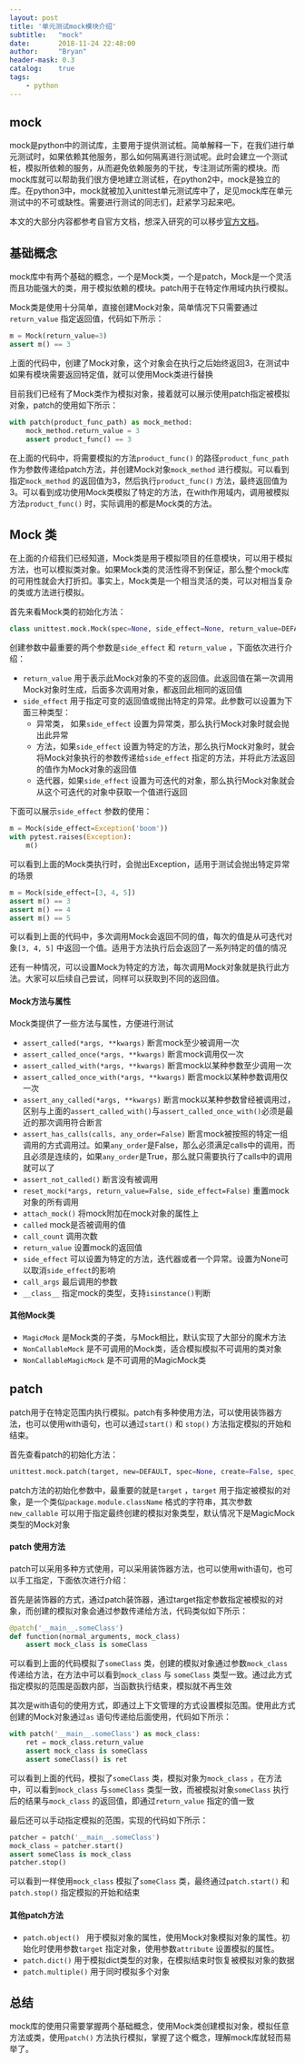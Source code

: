 ```yaml
---
layout: post
title: '单元测试mock模块介绍'
subtitle:   "mock"
date:       2018-11-24 22:48:00
author:     "Bryan"
header-mask: 0.3
catalog:    true
tags:
    - python
---
```


##  mock
mock是python中的测试库，主要用于提供测试桩。简单解释一下，在我们进行单元测试时，如果依赖其他服务，那么如何隔离进行测试呢。此时会建立一个测试桩，模拟所依赖的服务，从而避免依赖服务的干扰，专注测试所需的模块。而mock库就可以帮助我们很方便地建立测试桩，在python2中，mock是独立的库。在python3中，mock就被加入unittest单元测试库中了，足见mock库在单元测试中的不可或缺性。需要进行测试的同志们，赶紧学习起来吧。

本文的大部分内容都参考自官方文档，想深入研究的可以移步[官方文档](https://docs.python.org/3/library/unittest.mock.html)。

## 基础概念
mock库中有两个基础的概念，一个是Mock类，一个是patch，Mock是一个灵活而且功能强大的类，用于模拟依赖的模块。patch用于在特定作用域内执行模拟。

Mock类是使用十分简单，直接创建Mock对象，简单情况下只需要通过`return_value` 指定返回值，代码如下所示：

```python
m = Mock(return_value=3)
assert m() == 3
```

上面的代码中，创建了Mock对象，这个对象会在执行之后始终返回3，在测试中如果有模块需要返回特定值，就可以使用Mock类进行替换

目前我们已经有了Mock类作为模拟对象，接着就可以展示使用patch指定被模拟对象，patch的使用如下所示：

```python
with patch(product_func_path) as mock_method:
    mock_method.return_value = 3
	assert product_func() == 3
```

在上面的代码中，将需要模拟的方法`product_func()` 的路径`product_func_path` 作为参数传递给patch方法，并创建Mock对象`mock_method` 进行模拟。可以看到指定`mock_method` 的返回值为3，然后执行`product_func()` 方法，最终返回值为3。可以看到成功使用Mock类模拟了特定的方法，在with作用域内，调用被模拟方法`product_func()` 时，实际调用的都是Mock类的方法。

## Mock 类
在上面的介绍我们已经知道，Mock类是用于模拟项目的任意模块，可以用于模拟方法，也可以模拟类对象。如果Mock类的灵活性得不到保证，那么整个mock库的可用性就会大打折扣。事实上，Mock类是一个相当灵活的类，可以对相当复杂的类或方法进行模拟。

首先来看Mock类的初始化方法：

```python
class unittest.mock.Mock(spec=None, side_effect=None, return_value=DEFAULT, wraps=None, name=None, spec_set=None, unsafe=False, **kwargs)
```

创建参数中最重要的两个参数是`side_effect` 和 `return_value` ，下面依次进行介绍：

- `return_value` 用于表示此Mock对象的不变的返回值。此返回值在第一次调用Mock对象时生成，后面多次调用对象，都返回此相同的返回值
- `side_effect` 用于指定可变的返回值或抛出特定的异常。此参数可以设置为下面三种类型：
  - 异常类， 如果`side_effect` 设置为异常类，那么执行Mock对象时就会抛出此异常
  - 方法，如果`side_effect` 设置为特定的方法，那么执行Mock对象时，就会将Mock对象执行的参数传递给`side_effect` 指定的方法，并将此方法返回的值作为Mock对象的返回值
  - 迭代器，如果`side_effect` 设置为可迭代的对象，那么执行Mock对象就会从这个可迭代的对象中获取一个值进行返回

下面可以展示`side_effect` 参数的使用：

```python
m = Mock(side_effect=Exception('boom'))
with pytest.raises(Exception):
    m()
```

可以看到上面的Mock类执行时，会抛出Exception，适用于测试会抛出特定异常的场景

```python
m = Mock(side_effect=[3, 4, 5])
assert m() == 3
assert m() == 4
assert m() == 5
```

可以看到上面的代码中，多次调用Mock会返回不同的值，每次的值是从可迭代对象`[3, 4, 5]` 中返回一个值。适用于方法执行后会返回了一系列特定的值的情况

还有一种情况，可以设置Mock为特定的方法，每次调用Mock对象就是执行此方法。大家可以后续自己尝试，同样可以获取到不同的返回值。

#### Mock方法与属性
Mock类提供了一些方法与属性，方便进行测试

- `assert_called(*args, **kwargs)` 断言mock至少被调用一次
- `assert_called_once(*args, **kwargs)` 断言mock调用仅一次
- `assert_called_with(*args, **kwargs)` 断言mock以某种参数至少调用一次
- `assert_called_once_with(*args, **kwargs)` 断言mock以某种参数调用仅一次
- `assert_any_called(*args, **kwargs)` 断言mock以某种参数曾经被调用过，区别与上面的`assert_called_with()`与`assert_called_once_with()`必须是最近的那次调用符合断言
- `assert_has_calls(calls, any_order=False)` 断言mock被按照的特定一组调用的方式调用过。如果`any_order`是False，那么必须满足calls中的调用，而且必须是连续的，如果`any_order`是True，那么就只需要执行了calls中的调用就可以了
- `assert_not_called()` 断言没有被调用
- `reset_mock(*args, return_value=False, side_effect=False)` 重置mock对象的所有调用
- `attach_mock()` 将mock附加在mock对象的属性上
- `called` mock是否被调用的值
- `call_count` 调用次数
- `return_value` 设置mock的返回值
- `side_effect` 可以设置为特定的方法，迭代器或者一个异常。设置为None可以取消`side_effect`的影响
- `call_args` 最后调用的参数
- `__class__` 指定mock的类型，支持`isinstance()`判断

#### 其他Mock类

- `MagicMock` 是Mock类的子类，与Mock相比，默认实现了大部分的魔术方法
- `NonCallableMock` 是不可调用的Mock类，适合模拟模拟不可调用的类对象
- `NonCallableMagicMock` 是不可调用的MagicMock类

## patch
patch用于在特定范围内执行模拟。patch有多种使用方法，可以使用装饰器方法，也可以使用with语句，也可以通过`start()` 和 `stop()` 方法指定模拟的开始和结束。

首先查看patch的初始化方法：

```python
unittest.mock.patch(target, new=DEFAULT, spec=None, create=False, spec_set=None, autospec=None, new_callable=None, **kwargs)
```

patch方法的初始化参数中，最重要的就是`target` ，`target` 用于指定被模拟的对象，是一个类似`package.module.className` 格式的字符串，其次参数`new_callable` 可以用于指定最终创建的模拟对象类型，默认情况下是MagicMock类型的Mock对象

#### patch 使用方法
patch可以采用多种方式使用，可以采用装饰器方法，也可以使用with语句，也可以手工指定，下面依次进行介绍：

首先是装饰器的方式，通过patch装饰器，通过target指定参数指定被模拟的对象，而创建的模拟对象会通过参数传递给方法，代码类似如下所示：

```python
@patch('__main__.someClass')
def function(normal_arguments, mock_class)
	assert mock_class is someClass
```

可以看到上面的代码模拟了`someClass` 类，创建的模拟对象通过参数`mock_class` 传递给方法，在方法中可以看到`mock_class` 与 `someClass` 类型一致。通过此方式指定模拟的范围是函数内部，当函数执行结束，模拟就不再生效

其次是with语句的使用方式，即通过上下文管理的方式设置模拟范围。使用此方式创建的Mock对象通过`as` 语句传递给后面使用，代码如下所示：

```python
with patch('__main__.someClass') as mock_class:
	ret = mock_class.return_value
	assert mock_class is someClass
	assert someClass() is ret
```

可以看到上面的代码，模拟了`someClass` 类，模拟对象为`mock_class` ，在方法中，可以看到`mock_class` 与`someClass` 类型一致，而被模拟对象`someClass` 执行后的结果与`mock_class` 的返回值，即通过`return_value` 指定的值一致

最后还可以手动指定模拟的范围，实现的代码如下所示：

```python
patcher = patch('__main__.someClass')
mock_class = patcher.start()
assert someClass is mock_class
patcher.stop()
```

可以看到一样使用`mock_class` 模拟了`someClass` 类，最终通过`patch.start()` 和 `patch.stop()` 指定模拟的开始和结束

#### 其他patch方法
- `patch.object() ` 用于模拟对象的属性，使用Mock对象模拟对象的属性。初始化时使用参数`target` 指定对象，使用参数`attribute` 设置模拟的属性。
- `patch.dict()` 用于模拟dict类型的对象，在模拟结束时恢复被模拟对象的数据
- `patch.multiple()` 用于同时模拟多个对象

## 总结
mock库的使用只需要掌握两个基础概念，使用Mock类创建模拟对象，模拟任意方法或类，使用`patch()` 方法执行模拟，掌握了这个概念，理解mock库就轻而易举了。

